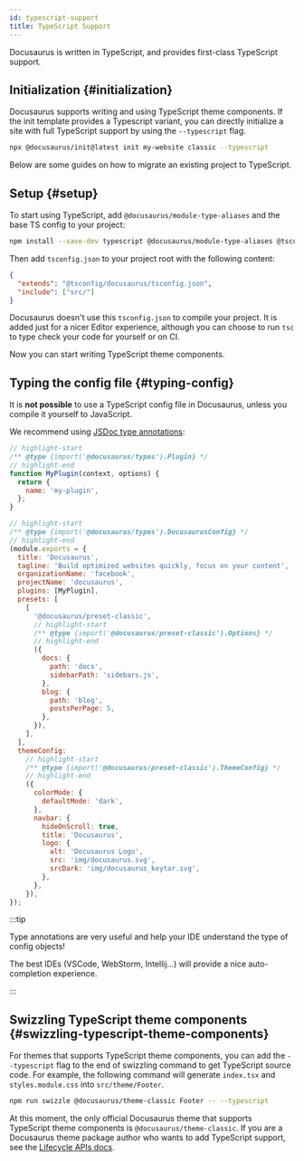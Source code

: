```yaml
---
id: typescript-support
title: TypeScript Support
---
```


Docusaurus is written in TypeScript, and provides first-class TypeScript support.

## Initialization {#initialization}

Docusaurus supports writing and using TypeScript theme components. If the init template provides a Typescript variant, you can directly initialize a site with full TypeScript support by using the `--typescript` flag.

```bash
npx @docusaurus/init@latest init my-website classic --typescript
```

Below are some guides on how to migrate an existing project to TypeScript.

## Setup {#setup}

To start using TypeScript, add `@docusaurus/module-type-aliases` and the base TS config to your project:

```bash npm2yarn
npm install --save-dev typescript @docusaurus/module-type-aliases @tsconfig/docusaurus
```

Then add `tsconfig.json` to your project root with the following content:

```json title="tsconfig.json"
{
  "extends": "@tsconfig/docusaurus/tsconfig.json",
  "include": ["src/"]
}
```

Docusaurus doesn't use this `tsconfig.json` to compile your project. It is added just for a nicer Editor experience, although you can choose to run `tsc` to type check your code for yourself or on CI.

Now you can start writing TypeScript theme components.

## Typing the config file {#typing-config}

It is **not possible** to use a TypeScript config file in Docusaurus, unless you compile it yourself to JavaScript.

We recommend using [JSDoc type annotations](https://www.typescriptlang.org/docs/handbook/jsdoc-supported-types.html):

```js title="docusaurus.config.js"
// highlight-start
/** @type {import('@docusaurus/types').Plugin} */
// highlight-end
function MyPlugin(context, options) {
  return {
    name: 'my-plugin',
  };
}

// highlight-start
/** @type {import('@docusaurus/types').DocusaurusConfig} */
// highlight-end
(module.exports = {
  title: 'Docusaurus',
  tagline: 'Build optimized websites quickly, focus on your content',
  organizationName: 'facebook',
  projectName: 'docusaurus',
  plugins: [MyPlugin],
  presets: [
    [
      '@docusaurus/preset-classic',
      // highlight-start
      /** @type {import('@docusaurus/preset-classic').Options} */
      // highlight-end
      ({
        docs: {
          path: 'docs',
          sidebarPath: 'sidebars.js',
        },
        blog: {
          path: 'blog',
          postsPerPage: 5,
        },
      }),
    ],
  ],
  themeConfig:
    // highlight-start
    /** @type {import('@docusaurus/preset-classic').ThemeConfig} */
    // highlight-end
    ({
      colorMode: {
        defaultMode: 'dark',
      },
      navbar: {
        hideOnScroll: true,
        title: 'Docusaurus',
        logo: {
          alt: 'Docusaurus Logo',
          src: 'img/docusaurus.svg',
          srcDark: 'img/docusaurus_keytar.svg',
        },
      },
    }),
});
```

:::tip

Type annotations are very useful and help your IDE understand the type of config objects!

The best IDEs (VSCode, WebStorm, Intellij...) will provide a nice auto-completion experience.

:::

## Swizzling TypeScript theme components {#swizzling-typescript-theme-components}

For themes that supports TypeScript theme components, you can add the `--typescript` flag to the end of swizzling command to get TypeScript source code. For example, the following command will generate `index.tsx` and `styles.module.css` into `src/theme/Footer`.

```bash npm2yarn
npm run swizzle @docusaurus/theme-classic Footer -- --typescript
```

At this moment, the only official Docusaurus theme that supports TypeScript theme components is `@docusaurus/theme-classic`. If you are a Docusaurus theme package author who wants to add TypeScript support, see the [Lifecycle APIs docs](./lifecycle-apis.md#gettypescriptthemepath).
